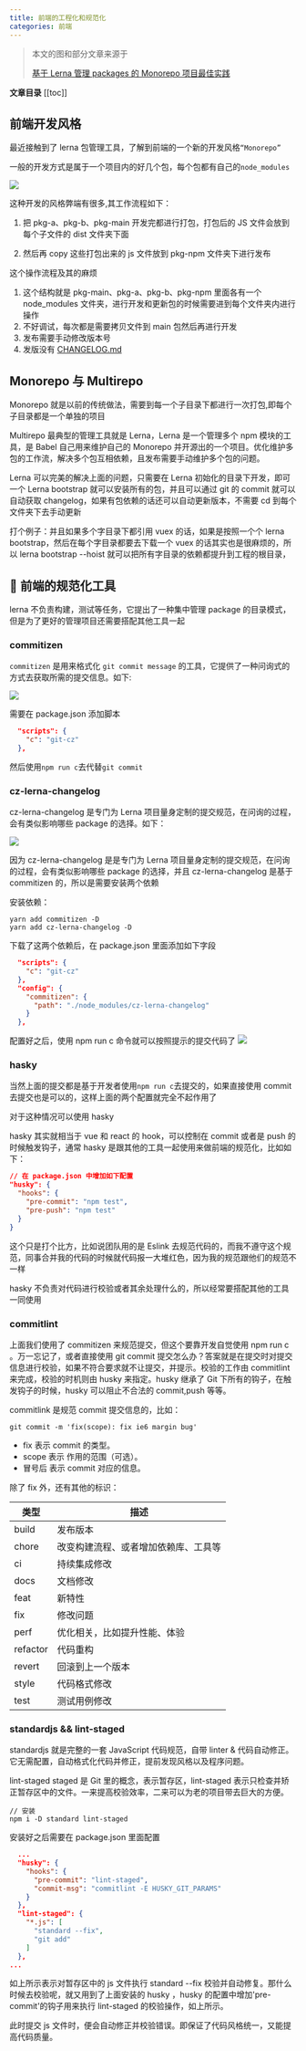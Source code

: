 ```yaml
---
title: 前端的工程化和规范化
categories: 前端
---
```


> 本文的图和部分文章来源于
>
> [基于 Lerna 管理 packages 的 Monorepo 项目最佳实践](https://juejin.im/post/6844903911095025678)

**文章目录**
[[toc]]

## 前端开发风格

最近接触到了 lerna 包管理工具，了解到前端的一个新的开发风格`“Monorepo”`

一般的开发方式是属于一个项目内的好几个包，每个包都有自己的`node_modules`

![](https://txy-tc-ly-1256104767.cos.ap-guangzhou.myqcloud.com/uPic/截屏2020-09-26下午7.34.13.png)

这种开发的风格弊端有很多,其工作流程如下：

1. 把 pkg-a、pkg-b、pkg-main 开发完都进行打包，打包后的 JS 文件会放到每个子文件的 dist 文件夹下面

2. 然后再 copy 这些打包出来的 js 文件放到 pkg-npm 文件夹下进行发布



这个操作流程及其的麻烦

1. 这个结构就是 pkg-main、pkg-a、pkg-b、pkg-npm 里面各有一个 node_modules 文件夹，进行开发和更新包的时候需要进到每个文件夹内进行操作
2. 不好调试，每次都是需要拷贝文件到 main 包然后再进行开发
3. 发布需要手动修改版本号
4. 发版没有 [CHANGELOG.md](http://changelog.md/)



## Monorepo 与 Multirepo

Monorepo 就是以前的传统做法，需要到每一个子目录下都进行一次打包,即每个子目录都是一个单独的项目

Multirepo 最典型的管理工具就是 Lerna，Lerna 是一个管理多个 npm 模块的工具，是 Babel 自己用来维护自己的 Monorepo 并开源出的一个项目。优化维护多包的工作流，解决多个包互相依赖，且发布需要手动维护多个包的问题。


Lerna 可以完美的解决上面的问题，只需要在 Lerna 初始化的目录下开发，即可一个 Lerna bootstrap 就可以安装所有的包，并且可以通过 git 的 commit 就可以自动获取 changelog，如果有包依赖的话还可以自动更新版本，不需要 cd 到每个文件夹下去手动更新

打个例子：并且如果多个字目录下都引用 vuex 的话，如果是按照一个个 lerna bootstrap，然后在每个字目录都要去下载一个 vuex 的话其实也是很麻烦的，所以 lerna bootstrap --hoist 就可以把所有字目录的依赖都提升到工程的根目录，



## :hammer: 前端的规范化工具
lerna 不负责构建，测试等任务，它提出了一种集中管理 package 的目录模式，但是为了更好的管理项目还需要搭配其他工具一起

### commitizen
`commitizen` 是用来格式化 `git commit message` 的工具，它提供了一种问询式的方式去获取所需的提交信息。如下:

![](https://txy-tc-ly-1256104767.cos.ap-guangzhou.myqcloud.com/uPic/截屏2020-09-26下午7.19.04.png)

需要在 package.json 添加脚本

```json
  "scripts": {
    "c": "git-cz"
  },
```

然后使用`npm run c`去代替`git commit`

### cz-lerna-changelog

cz-lerna-changelog 是专门为 Lerna 项目量身定制的提交规范，在问询的过程，会有类似影响哪些 package 的选择。如下：

![](https://txy-tc-ly-1256104767.cos.ap-guangzhou.myqcloud.com/uPic/UeHzw7.jpg)

因为 cz-lerna-changelog 是是专门为 Lerna 项目量身定制的提交规范，在问询的过程，会有类似影响哪些 package 的选择，并且 cz-lerna-changelog 是基于 commitizen 的，所以是需要安装两个依赖

安装依赖：

```yarn
yarn add commitizen -D
yarn add cz-lerna-changelog -D 
```

下载了这两个依赖后，在 package.json 里面添加如下字段

```json
  "scripts": {
    "c": "git-cz"
  },
  "config": {
    "commitizen": {
      "path": "./node_modules/cz-lerna-changelog"
    }
  },
```
配置好之后，使用 npm run c 命令就可以按照提示的提交代码了
![](https://txy-tc-ly-1256104767.cos.ap-guangzhou.myqcloud.com/uPic/截屏2020-09-26下午7.13.13.png)



### hasky

当然上面的提交都是基于开发者使用`npm run c`去提交的，如果直接使用 commit 去提交也是可以的，这样上面的两个配置就完全不起作用了

对于这种情况可以使用 hasky



hasky 其实就相当于 vue 和 react 的 hook，可以控制在 commit 或者是 push 的时候触发钩子，通常 hasky 是跟其他的工具一起使用来做前端的规范化，比如如下：

```json
// 在 package.json 中增加如下配置
"husky": {
  "hooks": {
    "pre-commit": "npm test",
    "pre-push": "npm test"
  }
}
```

这个只是打个比方，比如说团队用的是 Eslink 去规范代码的，而我不遵守这个规范，同事合并我的代码的时候就代码报一大堆红色，因为我的规范跟他们的规范不一样

hasky 不负责对代码进行校验或者其余处理什么的，所以经常要搭配其他的工具一同使用

### commitlint

上面我们使用了 commitizen 来规范提交，但这个要靠开发自觉使用 npm run c 。万一忘记了，或者直接使用 git commit 提交怎么办？答案就是在提交时对提交信息进行校验，如果不符合要求就不让提交，并提示。校验的工作由 commitlint 来完成，校验的时机则由 husky 来指定。husky 继承了 Git 下所有的钩子，在触发钩子的时候，husky 可以阻止不合法的 commit,push 等等。

commitlink 是规范 commit 提交信息的，比如：

```git
git commit -m 'fix(scope): fix ie6 margin bug'
```

- fix 表示 commit 的类型。
- scope 表示 作用的范围（可选）。
- 冒号后 表示 commit 对应的信息。

除了 fix 外，还有其他的标识：

| 类型     | 描述                                 |
| -------- | ------------------------------------ |
| build    | 发布版本                             |
| chore    | 改变构建流程、或者增加依赖库、工具等 |
| ci       | 持续集成修改                         |
| docs     | 文档修改                             |
| feat     | 新特性                               |
| fix      | 修改问题                             |
| perf     | 优化相关，比如提升性能、体验         |
| refactor | 代码重构                             |
| revert   | 回滚到上一个版本                     |
| style    | 代码格式修改                         |
| test     | 测试用例修改                         |



### standardjs && lint-staged

standardjs 就是完整的一套 JavaScript 代码规范，自带 linter & 代码自动修正。它无需配置，自动格式化代码并修正，提前发现风格以及程序问题。

lint-staged staged 是 Git 里的概念，表示暂存区，lint-staged 表示只检查并矫正暂存区中的文件。一来提高校验效率，二来可以为老的项目带去巨大的方便。

```npm
// 安装
npm i -D standard lint-staged
```

安装好之后需要在 package.json 里面配置

```json
  ...
  "husky": {
    "hooks": {
      "pre-commit": "lint-staged",
      "commit-msg": "commitlint -E HUSKY_GIT_PARAMS"
    }
  },
  "lint-staged": {
    "*.js": [
      "standard --fix",
      "git add"
    ]
  },
...
```

如上所示表示对暂存区中的 js 文件执行 standard --fix 校验并自动修复。那什么时候去校验呢，就又用到了上面安装的 husky ，husky 的配置中增加'pre-commit'的钩子用来执行 lint-staged 的校验操作，如上所示。

此时提交 js 文件时，便会自动修正并校验错误。即保证了代码风格统一，又能提高代码质量。